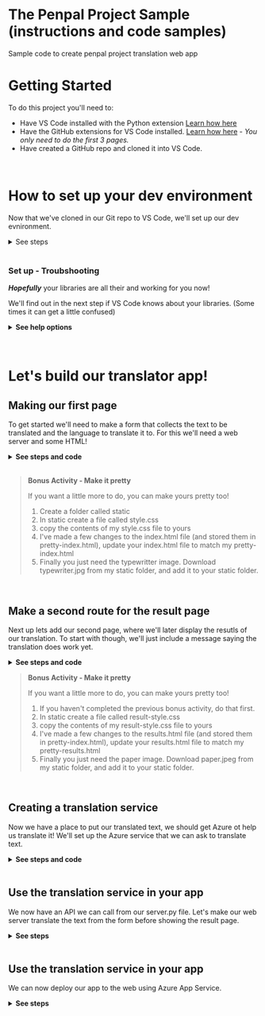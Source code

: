 # The Penpal Project Sample (instructions and code samples)
Sample code to create penpal project translation web app

# Getting Started
To do this project you'll need to:
- Have VS Code installed with the Python extension [Learn how here](https://aka.ms/pythoninstallvscode17183)
- Have the GitHub extensions for VS Code installed. [Learn how here](https://aka.ms/IntroToGitHub17183) - *You only need to do the first 3 pages.*
- Have created a GitHub repo and cloned it into VS Code.

<br>

# How to set up your dev environment

Now that we've cloned in our Git repo to VS Code, we'll set up our dev evnironment.

<details>
    <summary>See steps</summary>

For this project we're going to need a couple of libraries. 
You'll see how to set up a virtula enviroment and add the needed libraries.

## Create the virtual environment
If you do lots of projects it's best to store your libraries for each project seperatelyusing a **virtual environment**.

*If this seems to tricky for you right now in your learning journey, it's ok to skip it and install the things to your whole computer! (go to the next step)*

### Windows
1. Create the virtual environment
    
    ```
    python -m venv venv
    ```

2. Activate the environment
    
    ```
    .\venv\scripts\activate
    ```

3. Click "yes" in the box that pops up in the bottom right corner of VS Code to select to use the virtual environment.

### Mac/Linux

1. Create the virtual environment
    
    ```
    python -m venv venv
    ```

2. Activate the environment
    
    ```
    source ./venv/bin/activate
    ```

3. Click "yes" in the box that pops up in the bottom right corner of VS Code to select to use the virtual environment.

<br>

## Setting up your requirements file

We'll need a requirements.txt file. This is a way to list all the needed libraries, and will be used by Azure when we deploy the project. 

1. in your project folder, make a requirements.txt file. 

2. inside the file copy this text, these are the libraries we need to install:

    ```
    flask
    python-dotenv
    requests
    ```

<br>

## Install the libraries

Whether your installing in your virtual environment, or to your whole computer system, you should now run this comand to install the libraries we listed above from the requirements file. 

```pip install -r requirements.txt```

**You should be ready to go now!**
<br>

</details>

<br>

### Set up - Troubshooting

***Hopefully*** your libraries are all their and working for you now!

We'll find out in the next step if VS Code knows about your libraries. (Some times it can get a little confused)

<details>
    <summary><strong>See help options</strong></summary>


If VS Code later says that you are missing something, eg Flask, you can come back here and try these trouble shooting steps.

1. Make sure you have the Python Extension installed. If not, install it and close and re-open VS Code.

2. In the bottom right corner of VS Code, see if VS Code thinks you are using the correct virtual enviroment (or correct version of Pythnon if your not using a virtual env). Click on the Pyton/Virtual env that is has selected if it is incorrect, and select the correct one. 

3. If you're unable to select the correct Pyton/Virtual env in step 2, close VS Code and re-open the project 🤞.

4. If it's still not working, try not using a virtual env if you are using one **(or try making a new virtual env with a different name, eg: ```python -m venv venv2```)**. 

    If you skipped that step try creating a virtual env if you skipped that before. 

</details>

<br>
<br>

# Let's build our translator app!
## Making our first page
To get started we'll need to make a form that collects the text to be translated and the language to translate it to. For this we'll need a web server and some HTML!

<details>
    <summary><strong>See steps and code</strong></summary>

1. Create a file called server.py

2. Copy in this code to import your libraries and create your web app.

    ```python
    from flask import Flask, redirect, url_for, request, render_template, session

    app = Flask(__name__)
    ```

3. Add this handy code at the bottom or your file, which will help run your code. 
    ```python
    ### Step 3 - Add helpful code that runs our server
    if __name__ == '__main__':
        app.run(debug=True, use_reloader=True, host='0.0.0.0', port=8000)
    ```

4. Create a folder called templates

5. Inside the templates floder create a file called index.html

6. Add this code to index.html create the first page of our website.
    ```html
    <!DOCTYPE html>
    <html lang="en">
    <head>
        <meta charset="UTF-8">
        <meta name="viewport" content="width=device-width, initial-scale=1.0">
        <link rel="stylesheet" href="https://cdn.jsdelivr.net/npm/bootstrap@4.5.3/dist/css/bootstrap.min.css"
            integrity="sha384-TX8t27EcRE3e/ihU7zmQxVncDAy5uIKz4rEkgIXeMed4M0jlfIDPvg6uqKI2xXr2" crossorigin="anonymous">
        <title>Translator</title>
    </head>
    <body>
        <div class="container">
            <h1>Translation service</h1>
            <div>Enter the text you wish to translate, choose the language, and click Translate!</div>
            <div>
                <form method="POST">
                    <div class="form-group">
                        <textarea name="text" cols="20" rows="10" class="form-control"></textarea>
                    </div>
                    <div class="form-group">
                        <label for="language">Language:</label>
                        <select name="language" class="form-control">
                            <option value="en">English</option>
                            <option value="it">Italian</option>
                            <option value="ja">Japanese</option>
                            <option value="ru">Russian</option>
                            <option value="de">German</option>
                        </select>
                    </div>
                    <div>
                        <button type="submit" class="btn btn-success">Translate!</button>
                    </div>
                </form>
            </div>
        </div>
    </body>
    </html>
    ```

7. Run your code and go to the address in a web browser.


</details>

<br>

> **Bonus Activity - Make it pretty**
>
> If you want a little more to do, you can make yours pretty too!
> 1. Create a folder called static
> 2. In static create a file called style.css
> 3. copy the contents of my style.css file to yours
> 4. I've made a few changes to the index.html file (and stored them in pretty-index.html), update your index.html file to match my pretty-index.html
> 5. Finally you just need the typewritter image. Download typewriter.jpg from my static folder, and add it to your static folder. 


<br>

## Make a second route for the result page

Next up lets add our second page, where we'll later display the resutls of our translation. To start with though, we'll just include a message saying the translation does work yet. 

<details>
    <summary><strong>See steps and code</strong></summary>

1. Copy this code, and put it below your first route. (But above your run server code)

    ```python
    @app.route('/', methods=['POST'])
    def index_post():
        # Read the values from the form
        original_text = request.form['text']
        target_language = request.form['language']

        ################################
        # TRANSLATION CODE GOES HERE!  #
        ################################

        translated_text = "Sorry, I don't know how to translate yet...""

        ################################
        # IT WASN'T SO HARD WAS IT? :) #
        ################################


        # Call render template, passing the translated text,
        # original text, and target language to the template
        return render_template(
            'results.html',
            translated_text=translated_text,
            original_text=original_text,
            target_language=target_language
        )
    ```

2. Create another file in the templates folder, call it **results.html**

3. Copy this code into results.html

    ```html
    <!DOCTYPE html>
    <html lang="en">
    <head>
        <meta charset="UTF-8">
        <meta name="viewport" content="width=device-width, initial-scale=1.0">
        <link rel="stylesheet" href="https://cdn.jsdelivr.net/npm/bootstrap@4.5.3/dist/css/bootstrap.min.css"
            integrity="sha384-TX8t27EcRE3e/ihU7zmQxVncDAy5uIKz4rEkgIXeMed4M0jlfIDPvg6uqKI2xXr2" crossorigin="anonymous">
        <title>Result</title>
    </head>
    <body>
        <div class="container">
            <h2>Results</h2>
            <div>
                <strong>Original text:</strong> {{ original_text }}
            </div>
            <div>
                <strong>Translated text:</strong> {{ translated_text }}
            </div>
            <div>
                <strong>Target language code:</strong> {{ target_language }}
            </div>
            <div>
                <a href="{{ url_for('index') }}">Try another one!</a>
            </div>
        </div>
    </body>
    </html>
    ```


4. Try using your website again. What happens now when you submit the form?

</details>
    
> **Bonus Activity - Make it pretty**
>
> If you want a little more to do, you can make yours pretty too!
> 1. If you haven't completed the previous bonus activity, do that first. 
> 2. In static create a file called result-style.css
> 3. copy the contents of my result-style.css file to yours
> 4. I've made a few changes to the results.html file (and stored them in pretty-index.html), update your results.html file to match my pretty-results.html
> 5. Finally you just need the paper image. Download paper.jpeg from my static folder, and add it to your static folder. 




<br>

## Creating a translation service
Now we have a place to put our translated text, we should get Azure ot help us translate it! We'll set up the Azure service that we can ask to translate text.

<details>
    <summary><strong>See steps and code</strong></summary>


1. Follow along in the stream to do the set up in Azure, or if you need to go back (and see pictures), checkout the flow process here: [Create an Azure Translation Service](https://aka.ms/ExerciseCreateTranslatorservice17183)

2. Back in your project folder, create a file called `.env`

3. Copy the values from Azure to fill out your `.env` file so it has this format:

    ```
    KEY=<your_key>
    ENDPOINT=<your_endpoint>
    LOCATION=<your_location>
    ```

    ***It will look ~something~ like this in the end.***
    (Make sure to use your own keys though.)
    ```
    KEY=00d09299d68548d646c097488f7d9be9
    ENDPOINT=https://api.cognitive.microsofttranslator.com/
    LOCATION=westus2
    ```

4. Go back to your server.py file, below your first line where you import things, add this code too:

    ```python
    import requests, os, uuid, json
    from dotenv import load_dotenv
    load_dotenv()
    ```

</details>

<br>

## Use the translation service in your app

We now have an API we can call from our server.py file. Let's make our web server translate the text from the form before showing the result page.

<details>
    <summary><strong>See steps</strong></summary>


1. Previouly, **we left a gap** in our code where we want to add the translation service. It looked like this

    ```python
    ################################
    # TRANSLATION CODE GOES HERE!  #
    ################################

    translated_text = "Sorry, I don't know how to translate yet...""

    ################################
    # IT WASN'T SO HARD WAS IT? :) #
    ################################
    ```

    We're going to replace this code with working code. **So you can delete this code now.**

2. where you just removed the code, add this code instead.

    ```python
    # Load the values from .env
    key = os.environ['KEY']
    endpoint = os.environ['ENDPOINT']
    location = os.environ['LOCATION']

    # Indicate that we want to translate and the API version (3.0) and the target language
    path = '/translate?api-version=3.0'
    # Add the target language parameter
    target_language_parameter = '&to=' + target_language
    # Create the full URL
    constructed_url = endpoint + path + target_language_parameter

    # Set up the header information, which includes our subscription key
    headers = {
        'Ocp-Apim-Subscription-Key': key,
        'Ocp-Apim-Subscription-Region': location,
        'Content-type': 'application/json',
        'X-ClientTraceId': str(uuid.uuid4())
    }

    # Create the body of the request with the text to be translated
    body = [{ 'text': original_text }]

    # Make the call using post
    translator_request = requests.post(constructed_url, headers=headers, json=body)
    # Retrieve the JSON response
    translator_response = translator_request.json()
    # Retrieve the translation
    translated_text = translator_response[0]['translations'][0]['text']
    ```

3. Test your website again, how does it do?

</details>

<br>

## Use the translation service in your app

We can now deploy our app to the web using Azure App Service.

<details>
    <summary><strong>See steps</strong></summary>
1. Commit and push you code to GitHub

2. Create an Azure App Service instanstance. In the set-up process be sure to click "allow continuous deployment", then link you're GitHub repo. Create and wait for it to deploy.

3. In the App service instance, add your secret keys for your Translation service to Azure. 

4. Wait for your code to deploy!

</details>
